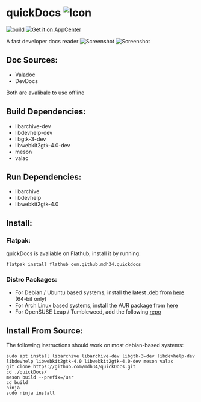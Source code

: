 
# quickDocs ![Icon](https://github.com/mdh34/quickDocs/raw/master/data/icons/64/com.github.mdh34.quickdocs.svg?sanitize=true)


[![build](https://travis-ci.org/mdh34/quickDocs.svg?branch=master)](https://travis-ci.org/mdh34/quickDocs)
[![Get it on AppCenter](https://appcenter.elementary.io/badge.svg)](https://appcenter.elementary.io/com.github.mdh34.quickdocs)

A fast developer docs reader
![Screenshot](https://raw.githubusercontent.com/mdh34/quickDocs/master/data/images/screenshot-1.png)
![Screenshot](https://raw.githubusercontent.com/mdh34/quickDocs/master/data/images/screenshot-4.png)

## Doc Sources:
 - Valadoc
 - DevDocs

 Both are avalibale to use offline
## Build Dependencies:
 - libarchive-dev
 - libdevhelp-dev
 - libgtk-3-dev
 - libwebkit2gtk-4.0-dev
 - meson
 - valac

## Run Dependencies:
 - libarchive
 - libdevhelp
 - libwebkit2gtk-4.0

## Install:
### Flatpak:
 quickDocs is avaliable on Flathub, install it by running:
 ```
 flatpak install flathub com.github.mdh34.quickdocs
 ```
### Distro Packages:
 - For Debian / Ubuntu based systems, install the latest .deb from [here](https://github.com/mdh34/quickDocs/releases) (64-bit only)
 - For Arch Linux based systems, install the AUR package from [here](https://aur.archlinux.org/packages/quickdocs/)
 - For OpenSUSE Leap / Tumbleweed, add the following [repo](https://build.opensuse.org/package/show/home:MichaelAquilina/quickdocs)

## Install From Source:
The following instructions should work on most debian-based systems:
```
sudo apt install libarchive libarchive-dev libgtk-3-dev libdevhelp-dev libdevhelp libwebkit2gtk-4.0 libwebkit2gtk-4.0-dev meson valac
git clone https://github.com/mdh34/quickDocs.git
cd ./quickDocs/
meson build --prefix=/usr
cd build
ninja
sudo ninja install
```
